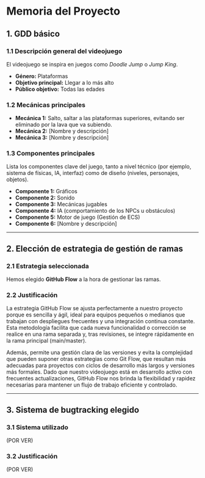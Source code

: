 # Memoria del Proyecto

## 1. GDD básico

### 1.1 Descripción general del videojuego  
El videojuego se inspira en juegos como *Doodle Jump* o *Jump King*.

- **Género:** Plataformas  
- **Objetivo principal:** Llegar a lo más alto  
- **Público objetivo:** Todas las edades

### 1.2 Mecánicas principales  
- **Mecánica 1:** Salto, saltar a las plataformas superiores, evitando ser eliminado por la lava que va subiendo.  
- **Mecánica 2:** [Nombre y descripción]  
- **Mecánica 3:** [Nombre y descripción]

### 1.3 Componentes principales  
Lista los componentes clave del juego, tanto a nivel técnico (por ejemplo, sistema de físicas, IA, interfaz) como de diseño (niveles, personajes, objetos).

- **Componente 1:** Gráficos  
- **Componente 2:** Sonido  
- **Componente 3:** Mecánicas jugables  
- **Componente 4:** IA (comportamiento de los NPCs u obstáculos)  
- **Componente 5:** Motor de juego (Gestión de ECS)  
- **Componente 6:** [Nombre y descripción]

---

## 2. Elección de estrategia de gestión de ramas

### 2.1 Estrategia seleccionada  
Hemos elegido **GitHub Flow** a la hora de gestionar las ramas.

### 2.2 Justificación  
La estrategia GitHub Flow se ajusta perfectamente a nuestro proyecto porque es sencilla y ágil, ideal para equipos pequeños o medianos que trabajan con despliegues frecuentes y una integración continua constante. Esta metodología facilita que cada nueva funcionalidad o corrección se realice en una rama separada y, tras revisiones, se integre rápidamente en la rama principal (main/master).  

Además, permite una gestión clara de las versiones y evita la complejidad que pueden suponer otras estrategias como Git Flow, que resultan más adecuadas para proyectos con ciclos de desarrollo más largos y versiones más formales. Dado que nuestro videojuego está en desarrollo activo con frecuentes actualizaciones, GitHub Flow nos brinda la flexibilidad y rapidez necesarias para mantener un flujo de trabajo eficiente y controlado.

---

## 3. Sistema de bugtracking elegido

### 3.1 Sistema utilizado  
(POR VER)

### 3.2 Justificación  
(POR VER)
